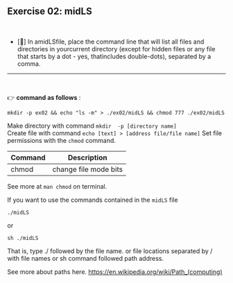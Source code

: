 ## Exercise 02: midLS

<br>

- [:pushpin:] In amidLSfile, place the command line that will list all files and directories in yourcurrent directory (except for hidden files or any file that starts by a dot - yes, thatincludes double-dots), separated by a comma.

---

<br>

:point_right: **command as follows** :

```shell
mkdir -p ex02 && echo "ls -m" > ./ex02/midLS && chmod 777 ./ex02/midLS
```
Make directory with command `mkdir  -p [directory name]` <br>
Create file with command `echo [text] > [address file/file name]`
Set file permissions with the `chmod` command.

|Command  | Description |
|----|----|
|chmod| change file mode bits|
See more at `man chmod` on terminal.
<br>

If you want to use the commands contained in the `midLS` file <br>
```shell
./midLS
```
or
```shell
sh ./midLS
```
That is, type ./ followed by the file name. or file locations separated by / with file names or sh command followed path address.

See more about paths here. https://en.wikipedia.org/wiki/Path_(computing)


